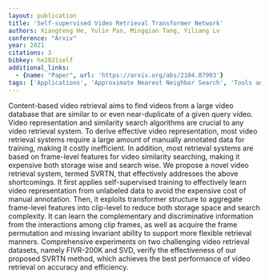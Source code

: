 ```yaml
---
layout: publication
title: 'Self-supervised Video Retrieval Transformer Network'
authors: Xiangteng He, Yulin Pan, Mingqian Tang, Yiliang Lv
conference: "Arxiv"
year: 2021
citations: 3
bibkey: he2021self
additional_links:
  - {name: "Paper", url: 'https://arxiv.org/abs/2104.07993'}
tags: ['Applications', 'Approximate Nearest Neighbor Search', 'Tools and Libraries', 'ANN Search', 'Benchmarks and Datasets']
---
```

Content-based video retrieval aims to find videos from a large video database
that are similar to or even near-duplicate of a given query video. Video
representation and similarity search algorithms are crucial to any video
retrieval system. To derive effective video representation, most video
retrieval systems require a large amount of manually annotated data for
training, making it costly inefficient. In addition, most retrieval systems are
based on frame-level features for video similarity searching, making it
expensive both storage wise and search wise. We propose a novel video retrieval
system, termed SVRTN, that effectively addresses the above shortcomings. It
first applies self-supervised training to effectively learn video
representation from unlabeled data to avoid the expensive cost of manual
annotation. Then, it exploits transformer structure to aggregate frame-level
features into clip-level to reduce both storage space and search complexity. It
can learn the complementary and discriminative information from the
interactions among clip frames, as well as acquire the frame permutation and
missing invariant ability to support more flexible retrieval manners.
Comprehensive experiments on two challenging video retrieval datasets, namely
FIVR-200K and SVD, verify the effectiveness of our proposed SVRTN method, which
achieves the best performance of video retrieval on accuracy and efficiency.
